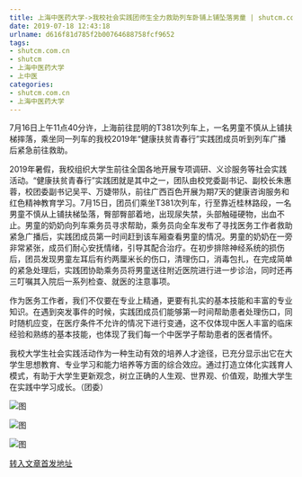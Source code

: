 ```yaml
---
title: 上海中医药大学->我校社会实践团师生全力救助列车卧铺上铺坠落男童 | shutcm.com.cn
date: 2019-07-18 12:43:18
urlname: d616f81d785f2b00764688758fcf9652
tags: 
- shutcm.com.cn
- shutcm
- 上海中医药大学
- 上中医
categories:
- shutcm.com.cn
- 上海中医药大学
---
```



7月16日上午11点40分许，上海前往昆明的T381次列车上，一名男童不慎从上铺扶梯摔落，乘坐同一列车的我校2019年“健康扶贫青春行”实践团成员听到列车广播后紧急前往救助。

2019年暑假，我校组织大学生前往全国各地开展专项调研、义诊服务等社会实践活动。“健康扶贫青春行”实践团就是其中之一，团队由校党委副书记、副校长朱惠蓉，校团委副书记吴平、万婕带队，前往广西百色开展为期7天的健康咨询服务和红色精神教育学习。7月15日，团员们乘坐T381次列车，行至靠近桂林路段，一名男童不慎从上铺扶梯坠落，臀部臀部着地，出现尿失禁，头部触碰硬物，出血不止。男童的奶奶向列车乘务员寻求帮助，乘务员向全车发布了寻找医务工作者救助紧急广播后，实践团成员第一时间赶到该车厢查看男童的情况。男童的奶奶在一旁非常紧张，成员们耐心安抚情绪，引导其配合治疗。在初步排除神经系统的损伤后，团员发现男童左耳后有约两厘米长的伤口，清理伤口，消毒包扎，在完成简单的紧急处理后，实践团协助乘务员将男童送往附近医院进行进一步诊治，同时还再三叮嘱其入院后一系列检查、就医的注意事项。

作为医务工作者，我们不仅要在专业上精通，更要有扎实的基本技能和丰富的专业知识。在遇到突发事件的时候，实践团成员们能够第一时间帮助患者处理伤口，同时随机应变，在医疗条件不允许的情况下进行变通，这不仅体现中医人丰富的临床经验和熟练的基本技能，也体现了我们每一个中医学子帮助患者的医者情怀。

我校大学生社会实践活动作为一种生动有效的培养人才途径，已充分显示出它在大学生思想教育、专业学习和能力培养等方面的综合效应。通过打造立体化实践育人模式，有助于大学生更新观念，树立正确的人生观、世界观、价值观，助推大学生在实践中学习成长。（团委）



![图](http://www.shutcm.edu.cn/_upload/article/images/46/44/4baec62347ac9fe708590321dfae/7499a6ae-9aad-4550-b46a-43e5aeb8cf2f.jpg)

![图](http://www.shutcm.edu.cn/_upload/article/images/46/44/4baec62347ac9fe708590321dfae/0f5b3028-c497-4c59-9c0a-48e2b5125e05.jpg)

![图](http://www.shutcm.edu.cn/_upload/article/images/46/44/4baec62347ac9fe708590321dfae/9adee817-8653-4e5a-890c-9fddbac96958.jpg)

[转入文章首发地址](http://www.shutcm.edu.cn/2019/0718/c973a111739/page.htm)